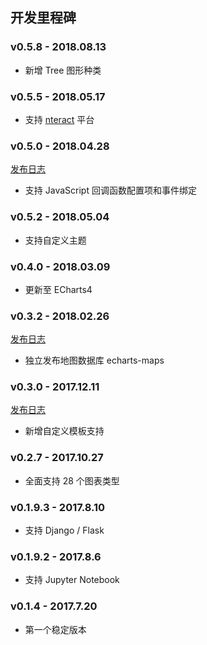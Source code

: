 ## 开发里程碑

### v0.5.8 - 2018.08.13
  - 新增 Tree 图形种类

### v0.5.5 - 2018.05.17
  - 支持 [nteract](https://nteract.io/) 平台
  
### v0.5.0 - 2018.04.28 
  [发布日志](zh-cn/release-note/v050)
  - 支持 JavaScript 回调函数配置项和事件绑定

### v0.5.2 - 2018.05.04
  - 支持自定义主题

### v0.4.0 - 2018.03.09
  - 更新至 ECharts4

### v0.3.2 - 2018.02.26
  [发布日志](zh-cn/release-note/v032)
  - 独立发布地图数据库 echarts-maps

### v0.3.0 - 2017.12.11
  [发布日志](zh-cn/release-note/v030)
  - 新增自定义模板支持

### v0.2.7 - 2017.10.27
  - 全面支持 28 个图表类型

### v0.1.9.3 - 2017.8.10
  - 支持 Django / Flask

### v0.1.9.2 - 2017.8.6
  - 支持 Jupyter Notebook

### v0.1.4 - 2017.7.20
  - 第一个稳定版本
